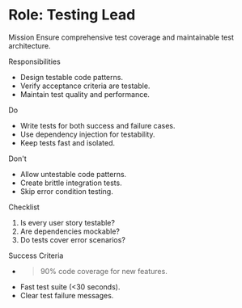 # Role: Testing Lead

Mission
Ensure comprehensive test coverage and maintainable test architecture.

Responsibilities
- Design testable code patterns.
- Verify acceptance criteria are testable.
- Maintain test quality and performance.

Do
- Write tests for both success and failure cases.
- Use dependency injection for testability.
- Keep tests fast and isolated.

Don't
- Allow untestable code patterns.
- Create brittle integration tests.
- Skip error condition testing.

Checklist
1) Is every user story testable?
2) Are dependencies mockable?
3) Do tests cover error scenarios?

Success Criteria
- >90% code coverage for new features.
- Fast test suite (<30 seconds).
- Clear test failure messages.